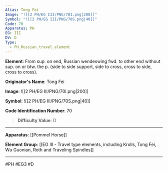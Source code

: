 ```yaml
---
Alias: Tong Fei
Image: "![[2 PH/EG III/PNG/70I.png|200]]"
Symbol: "![[2 PH/EG III/PNG/70S.png|40]]"
Code: 70
Apparatus: PH
EG: III
DV: D
Type:
  - PH_Russian_travel_element
---
```

**Element**: From sup. on end, Russian wendeswing fwd. to other end without sup. on or btw. the p. (side to side support, side to cross, cross to side, cross to cross).

**Originator's Name**: Tong Fei

**Image**:
![[2 PH/EG III/PNG/70I.png|200]]

**Symbol**:
![[2 PH/EG III/PNG/70S.png|40]]

**Code Identification Number**: 70

>**Difficulty Value**: D

___
**Apparatus**: [[Pommel Horse]]

**Element Group**: [[EG III - Travel type elements, including Krolls, Tong Fei, Wu Guonian, Roth and Traveling Spindles]]
___
#PH #EG3 #D
